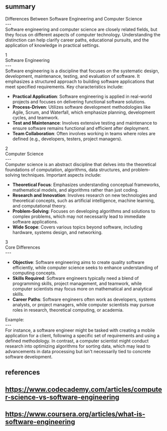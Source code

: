 ## summary 
Differences Between Software Engineering and Computer Science<br>
---<br>
Software engineering and computer science are closely related fields, but they focus on different aspects of computer technology. Understanding the distinction can help clarify career paths, educational pursuits, and the application of knowledge in practical settings.

1  
Software Engineering<br>
---<br>
Software engineering is a discipline that focuses on the systematic design, development, maintenance, testing, and evaluation of software. It emphasizes a structured approach to building software applications that meet specified requirements. Key characteristics include:

- **Practical Application**: Software engineering is applied in real-world projects and focuses on delivering functional software solutions.
- **Process-Driven**: Utilizes software development methodologies like Agile, Scrum, and Waterfall, which emphasize planning, development cycles, and teamwork.
- **Test and Maintenance**: Involves extensive testing and maintenance to ensure software remains functional and efficient after deployment.
- **Team Collaboration**: Often involves working in teams where roles are defined (e.g., developers, testers, project managers).

2  
Computer Science<br>
---<br>
Computer science is an abstract discipline that delves into the theoretical foundations of computation, algorithms, data structures, and problem-solving techniques. Important aspects include:

- **Theoretical Focus**: Emphasizes understanding conceptual frameworks, mathematical models, and algorithms rather than just coding.
- **Research and Innovation**: Involves research on new technologies and theoretical concepts, such as artificial intelligence, machine learning, and computational theory.
- **Problem-Solving**: Focuses on developing algorithms and solutions to complex problems, which may not necessarily lead to immediate software applications.
- **Wide Scope**: Covers various topics beyond software, including hardware, systems design, and networking.

3  
Core Differences<br>
---<br>
- **Objective**: Software engineering aims to create quality software efficiently, while computer science seeks to enhance understanding of computing concepts.
- **Skills Required**: Software engineers typically need a blend of programming skills, project management, and teamwork, while computer scientists may focus more on mathematical and analytical skills.
- **Career Paths**: Software engineers often work as developers, systems analysts, or project managers, while computer scientists may pursue roles in research, theoretical computing, or academia.

Example:<br>
---<br>
For instance, a software engineer might be tasked with creating a mobile application for a client, following a specific set of requirements and using a defined methodology. In contrast, a computer scientist might conduct research into optimizing algorithms for sorting data, which may lead to advancements in data processing but isn't necessarily tied to concrete software development. 

## references 
## https://www.codecademy.com/articles/computer-science-vs-software-engineering ## 
## https://www.coursera.org/articles/what-is-software-engineering ##